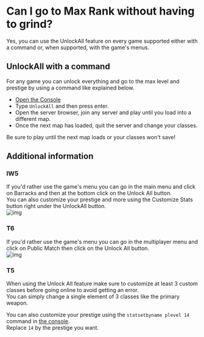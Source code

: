 # Can I go to Max Rank without having to grind?

Yes, you can use the UnlockAll feature on every game supported either with a command or, when supported, with the game's menus.  

## UnlockAll with a command

For any game you can unlock everything and go to the max level and prestige by using a command like explained below.  

* [Open the Console](/docs/opening-console)  
* Type `UnlockAll` and then press enter.  
* Open the server browser, join any server and play until you load into a different map.  
* Once the next map has loaded, quit the server and change your classes.  

<Alert variant="warning">

Be sure to play until the next map loads or your classes won't save!

</Alert>

## Additional information

### IW5

If you'd rather use the game's menu you can go in the main menu and click on Barracks and then at the bottom click on the Unlock All button.  
You can also customize your prestige and more using the Customize Stats button right under the UnlockAll button.  
![img](/images/docs/unlockall-max-rank/unlockall-iw5.png)

### T6

If you'd rather use the game's menu you can go in the multiplayer menu and click on Public Match then click on the Unlock All button.  
![img](/images/docs/unlockall-max-rank/unlockall-t6.png)

### T5

When using the Unlock All feature make sure to customize at least 3 custom classes before going online to avoid getting an error.  
You can simply change a single element of 3 classes like the primary weapon.

You can also customize your prestige using the `statsetbyname plevel 14` command in [the console](/docs/opening-console).  
Replace `14` by the prestige you want.
